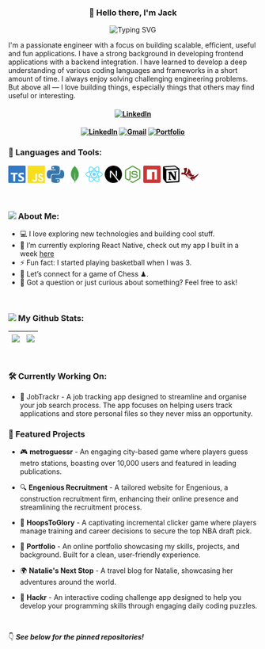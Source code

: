 <div align="center">
  <h3>👋 Hello there, I'm Jack</h3>
</div>

<div align="center">
  <img src="https://readme-typing-svg.demolab.com/?lines=Passionate+coder;Tech+enthusiast;Problem+solver;&font=Fira%20Code&center=true&width=380&height=40&duration=4000&pause=1000&color=FF4088&size=24" alt="Typing SVG">
</div>

I'm a passionate engineer with a focus on building scalable, efficient, useful and fun applications. I have a strong background in developing frontend applications with a backend integration. I have learned to develop a deep understanding of various coding languages and frameworks in a short amount of time. I always enjoy solving challenging engineering problems. But above all — I love building things, especially things that others may find useful or interesting.

<h4 align="center">
  <a href="https://github.com/jloizel/jloizel/blob/main/resume.pdf" title="My resume"><img src="https://img.shields.io/badge/-MY RESUME-50C878?style=for-the-badge" alt="LinkedIn"></a>
</h4>

<h4 align="center">
  <a href="https://www.linkedin.com/in/jackloizel/" title="LinkedIn Profile"><img src="https://img.shields.io/badge/-CONNECT-0a66c2?style=for-the-badge&logo=linkedIn&logoColor=white" alt="LinkedIn"></a>
  <a href="mailto:loizeljack@gmail.com" title="Gmail"><img src="https://img.shields.io/badge/-EMAIL-ff5d5d?style=for-the-badge&logo=gmail&logoColor=white&labelColor" alt="Gmail"></a>
  <a href="https://jackloizel.com/" title="Portfolio"><img src="https://img.shields.io/badge/-EXPLORE-FF4088?style=for-the-badge&logo=googleCloud&logoColor=white" alt="Portfolio"></a>
</h4>

### 🔨 Languages and Tools:
<code><img src="/Assets/typescript-color.svg" alt="typescript" height="35px"/></code>
<code><img src="/Assets/javascript-color.svg" alt="javascript" height="35px"/></code>
<code><img src="/Assets/python-color.svg" alt="python" height="35px"/></code>
<code><img src="/Assets/mongodb-color.svg" alt="mongoDB" height="35px"/></code>
<code><img src="/Assets/react-color.svg" alt="react" height="35px"/></code>
<code><img src="/Assets/nextdotjs-color.svg" alt="nextJS" height="35px"/></code>
<code><img src="/Assets/nodedotjs-color.svg" alt="nodeJS" height="35px"/></code>
<code><img src="/Assets/npm-color.svg" alt="npm" height="35px"/></code>
<code><img src="/Assets/notion-color.svg" alt="notion" height="35px"/></code>
<code><img src="/Assets/rhinoceros-color.svg" alt="rhino" height="35px"/></code>

<br/>

### <img src="https://raw.githubusercontent.com/TheDudeThatCode/TheDudeThatCode/master/Assets/Developer.gif" width="45" /> About Me:
- 💻  I love exploring new technologies and building cool stuff.
- 🚀 I’m currently exploring React Native, check out my app I built in a week <a href="https://github.com/jloizel/hackrApp">here</a>
- ⚡ Fun fact: I started playing basketball when I was 3.
- 👯 Let’s connect for a game of Chess ♟.
- 💬 Got a question or just curious about something? Feel free to ask!

</br>

### <img src='https://media1.giphy.com/media/du3J3cXyzhj75IOgvA/giphy.gif?cid=ecf05e47x2g034i9pzwtzzsd3xgg2w9nr94t4tflbbgo3008&rid=giphy.gif' width='25' /> My Github Stats:

| <img align="center" src="https://streak-stats.demolab.com?user=jloizel&theme=react" /> | <img align="center" src="https://github-readme-stats.vercel.app/api/top-langs/?username=jloizel&hide=c%23,powershell,Mathematica,Ruby,Objective-C,Objective-C%2b%2b,Cuda&title_color=61dafb&text_color=ffffff&icon_color=61dafb&bg_color=20232a&langs_count=8&layout=compact&border_color=61dafb&hide_border=true&size_weight=0.5&count_weight=0.5" /> |
| ------------- | ------------- |

<br />

### 🛠️ Currently Working On:
- 🚧 JobTrackr - A job tracking app designed to streamline and organise your job search process. The app focuses on helping users track applications and store personal files so they never miss an opportunity.

### 🌟 Featured Projects
- 🎮 **metroguessr** - An engaging city-based game where players guess metro stations, boasting over 10,000 users and featured in leading publications.

- 🔍 **Engenious Recruitment** - A tailored website for Engenious, a construction recruitment firm, enhancing their online presence and streamlining the recruitment process.

- 🏀 **HoopsToGlory** - A captivating incremental clicker game where players manage training and career decisions to secure the top NBA draft pick.

- 📁 **Portfolio** - An online portfolio showcasing my skills, projects, and background. Built for a clean, user-friendly experience.

- 🌍 **Natalie's Next Stop** - A travel blog for Natalie, showcasing her adventures around the world.

- 🧩 **Hackr** - An interactive coding challenge app designed to help you develop your programming skills through engaging daily coding puzzles.

<br />

👇 ***See below for the pinned repositories!***

